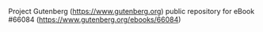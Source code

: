 Project Gutenberg (https://www.gutenberg.org) public repository for
eBook #66084 (https://www.gutenberg.org/ebooks/66084)
